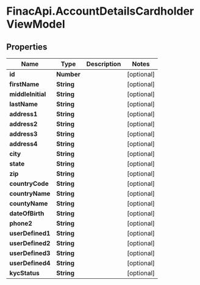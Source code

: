 # FinacApi.AccountDetailsCardholderViewModel

## Properties
Name | Type | Description | Notes
------------ | ------------- | ------------- | -------------
**id** | **Number** |  | [optional] 
**firstName** | **String** |  | [optional] 
**middleInitial** | **String** |  | [optional] 
**lastName** | **String** |  | [optional] 
**address1** | **String** |  | [optional] 
**address2** | **String** |  | [optional] 
**address3** | **String** |  | [optional] 
**address4** | **String** |  | [optional] 
**city** | **String** |  | [optional] 
**state** | **String** |  | [optional] 
**zip** | **String** |  | [optional] 
**countryCode** | **String** |  | [optional] 
**countryName** | **String** |  | [optional] 
**countyName** | **String** |  | [optional] 
**dateOfBirth** | **String** |  | [optional] 
**phone2** | **String** |  | [optional] 
**userDefined1** | **String** |  | [optional] 
**userDefined2** | **String** |  | [optional] 
**userDefined3** | **String** |  | [optional] 
**userDefined4** | **String** |  | [optional] 
**kycStatus** | **String** |  | [optional] 
